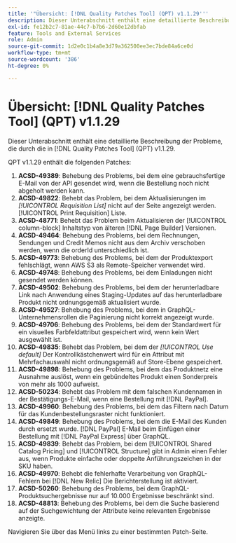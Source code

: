 ```yaml
---
title: '"Übersicht: [!DNL Quality Patches Tool] (QPT) v1.1.29'''
description: Dieser Unterabschnitt enthält eine detaillierte Beschreibung der Probleme, die durch die in [!DNL Quality Patches Tool] (QPT) v1.1.29.
exl-id: fe12b2c7-81ae-44c7-b7b6-2d60e12dbfab
feature: Tools and External Services
role: Admin
source-git-commit: 1d2e0c1b4a8e3d79a362500ee3ec7bde84a6ce0d
workflow-type: tm+mt
source-wordcount: '386'
ht-degree: 0%

---
```


# Übersicht: [!DNL Quality Patches Tool] (QPT) v1.1.29

Dieser Unterabschnitt enthält eine detaillierte Beschreibung der Probleme, die durch die in [!DNL Quality Patches Tool] (QPT) v1.1.29.

QPT v1.1.29 enthält die folgenden Patches:

1. **ACSD-49389**: Behebung des Problems, bei dem eine gebrauchsfertige E-Mail von der API gesendet wird, wenn die Bestellung noch nicht abgeholt werden kann.
1. **ACSD-49822**: Behebt das Problem, bei dem Aktualisierungen im *[!UICONTROL Requisition List]* nicht auf der Seite angezeigt werden. [!UICONTROL Print Requisition] Liste.
1. **ACSD-48771**: Behebt das Problem beim Aktualisieren der [!UICONTROL column-block] Inhaltstyp von älteren [!DNL Page Builder] Versionen.
1. **ACSD-49464**: Behebung des Problems, bei dem Rechnungen, Sendungen und Credit Memos nicht aus dem Archiv verschoben werden, wenn die orderId unterschiedlich ist.
1. **ACSD-49773**: Behebung des Problems, bei dem der Produktexport fehlschlägt, wenn AWS S3 als Remote-Speicher verwendet wird.
1. **ACSD-49748**: Behebung des Problems, bei dem Einladungen nicht gesendet werden können.
1. **ACSD-49502**: Behebung des Problems, bei dem der herunterladbare Link nach Anwendung eines Staging-Updates auf das herunterladbare Produkt nicht ordnungsgemäß aktualisiert wurde.
1. **ACSD-49527**: Behebung des Problems, bei dem in GraphQL-Unternehmensrollen die Paginierung nicht korrekt angezeigt wurde.
1. **ACSD-49706**: Behebung des Problems, bei dem der Standardwert für ein visuelles Farbfeldattribut gespeichert wird, wenn kein Wert ausgewählt ist.
1. **ACSD-49835**: Behebt das Problem, bei dem der *[!UICONTROL Use default]* Der Kontrollkästchenwert wird für ein Attribut mit Mehrfachauswahl nicht ordnungsgemäß auf Store-Ebene gespeichert.
1. **ACSD-49898**: Behebung des Problems, bei dem das Produktnetz eine Ausnahme auslöst, wenn ein gebündeltes Produkt einen Sonderpreis von mehr als 1000 aufweist.
1. **ACSD-50234**: Behebt das Problem mit dem falschen Kundennamen in der Bestätigungs-E-Mail, wenn eine Bestellung mit [!DNL PayPal].
1. **ACSD-49960**: Behebung des Problems, bei dem das Filtern nach Datum für das Kundenbestellungsraster nicht funktioniert.
1. **ACSD-49849**: Behebung des Problems, bei dem die E-Mail des Kunden durch ersetzt wurde. [!DNL PayPal] E-Mail beim Einfügen einer Bestellung mit [!DNL PayPal Express] über GraphQL.
1. **ACSD-49839**: Behebt das Problem, bei dem [!UICONTROL Shared Catalog Pricing] und [!UICONTROL Structure] gibt in Admin einen Fehler aus, wenn Produkte einfache oder doppelte Anführungszeichen in der SKU haben.
1. **ACSD-49970**: Behebt die fehlerhafte Verarbeitung von GraphQL-Fehlern bei [!DNL New Relic] Die Berichterstellung ist aktiviert.
1. **ACSD-50260**: Behebung des Problems, bei dem GraphQL-Produktsuchergebnisse nur auf 10.000 Ergebnisse beschränkt sind.
1. **ACSD-48813**: Behebung des Problems, bei dem die Suche basierend auf der Suchgewichtung der Attribute keine relevanten Ergebnisse anzeigte.

Navigieren Sie über das Menü links zu einer bestimmten Patch-Seite.
